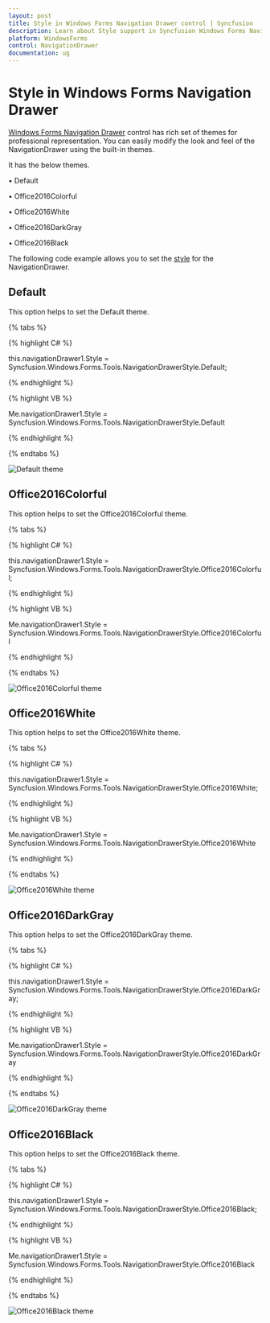 ```yaml
---
layout: post
title: Style in Windows Forms Navigation Drawer control | Syncfusion
description: Learn about Style support in Syncfusion Windows Forms Navigation Drawer control, its elements and more details.
platform: WindowsForms
control: NavigationDrawer 
documentation: ug
---
```


# Style in Windows Forms Navigation Drawer

[Windows Forms Navigation Drawer](https://www.syncfusion.com/winforms-ui-controls/navigation-drawer) control has rich set of themes for professional representation. You can easily modify the look and feel of the NavigationDrawer using the built-in themes.

It has the below themes.

•	Default

•	Office2016Colorful

•	Office2016White

•	Office2016DarkGray

•	Office2016Black

The following code example allows you to set the [style](https://help.syncfusion.com/cr/windowsforms/Syncfusion.Windows.Forms.Tools.NavigationDrawer.html#Syncfusion_Windows_Forms_Tools_NavigationDrawer_Style) for the NavigationDrawer.

## Default

This option helps to set the Default theme.

{% tabs %}

{% highlight C# %}

this.navigationDrawer1.Style = Syncfusion.Windows.Forms.Tools.NavigationDrawerStyle.Default;

{% endhighlight %}

{% highlight VB %}

Me.navigationDrawer1.Style = Syncfusion.Windows.Forms.Tools.NavigationDrawerStyle.Default

{% endhighlight %}

{% endtabs %}

![Default theme](Style_images/Style_img1.png)

## Office2016Colorful

This option helps to set the Office2016Colorful theme.

{% tabs %}

{% highlight C# %}

this.navigationDrawer1.Style = Syncfusion.Windows.Forms.Tools.NavigationDrawerStyle.Office2016Colorful;

{% endhighlight %}

{% highlight VB %}

Me.navigationDrawer1.Style = Syncfusion.Windows.Forms.Tools.NavigationDrawerStyle.Office2016Colorful

{% endhighlight %}

{% endtabs %}

![Office2016Colorful theme](Style_images/Style_img2.png)

## Office2016White

This option helps to set the Office2016White theme.

{% tabs %}

{% highlight C# %}

this.navigationDrawer1.Style = Syncfusion.Windows.Forms.Tools.NavigationDrawerStyle.Office2016White;

{% endhighlight %}

{% highlight VB %}

Me.navigationDrawer1.Style = Syncfusion.Windows.Forms.Tools.NavigationDrawerStyle.Office2016White

{% endhighlight %}

{% endtabs %}

![Office2016White theme](Style_images/Style_img3.png)

## Office2016DarkGray

This option helps to set the Office2016DarkGray theme.

{% tabs %}

{% highlight C# %}

this.navigationDrawer1.Style = Syncfusion.Windows.Forms.Tools.NavigationDrawerStyle.Office2016DarkGray;

{% endhighlight %}

{% highlight VB %}

Me.navigationDrawer1.Style = Syncfusion.Windows.Forms.Tools.NavigationDrawerStyle.Office2016DarkGray

{% endhighlight %}

{% endtabs %}

![Office2016DarkGray theme](Style_images/Style_img4.png)

## Office2016Black

This option helps to set the Office2016Black theme.

{% tabs %}

{% highlight C# %}

this.navigationDrawer1.Style = Syncfusion.Windows.Forms.Tools.NavigationDrawerStyle.Office2016Black;

{% endhighlight %}

{% highlight VB %}

Me.navigationDrawer1.Style = Syncfusion.Windows.Forms.Tools.NavigationDrawerStyle.Office2016Black

{% endhighlight %}

{% endtabs %}

![Office2016Black theme](Style_images/Style_img5.png)
